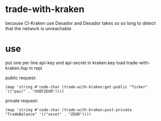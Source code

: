 # trade-with-kraken

because Cl-Kraken use Dexador and Dexador takes so so long to detect that the network is unreachable

# use

put one per line api-key and api-secret in kraken.key
load trade-with-kraken.lisp in repl

public request:

```(map 'string #'code-char (trade-with-kraken:get-public "Ticker" '(("pair" . "XXBTZEUR"))))```

private request:

```(map 'string #'code-char (trade-with-kraken:post-private "TradeBalance" '(("asset" . "ZEUR"))))```
